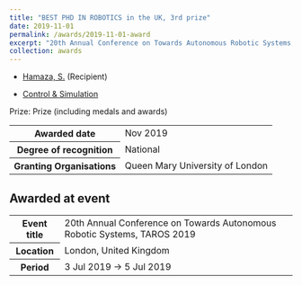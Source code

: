 ```yaml
---
title: "BEST PHD IN ROBOTICS in the UK, 3rd prize"
date: 2019-11-01
permalink: /awards/2019-11-01-award
excerpt: "20th Annual Conference on Towards Autonomous Robotic Systems, TAROS 2019"
collection: awards
---
```


-   [Hamaza, S.](https://research.tudelft.nl/en/persons/s-hamaza) (Recipient)

-   [Control & Simulation](https://research.tudelft.nl/en/organisations/control-simulation)

Prize: Prize (including medals and awards)

<table class="properties"><tbody><tr class="prize_metadata"><th scope="row">Awarded date</th><td><span class="date">Nov 2019</span></td></tr><tr class="degree_of_recognition"><th scope="row">Degree of recognition</th><td>National</td></tr><tr class="prize_grandorg"><th scope="row">Granting Organisations</th><td>Queen Mary University of London</td></tr></tbody></table>

## Awarded at event

<table class="properties"><tbody><tr><th scope="row">Event title</th><td>20th Annual Conference on Towards Autonomous Robotic Systems, TAROS 2019</td></tr><tr><th scope="row">Location</th><td><span>London</span><span>, </span><span>United Kingdom</span></td></tr><tr><th scope="row">Period</th><td>3 Jul 2019 → 5 Jul 2019</td></tr></tbody></table>